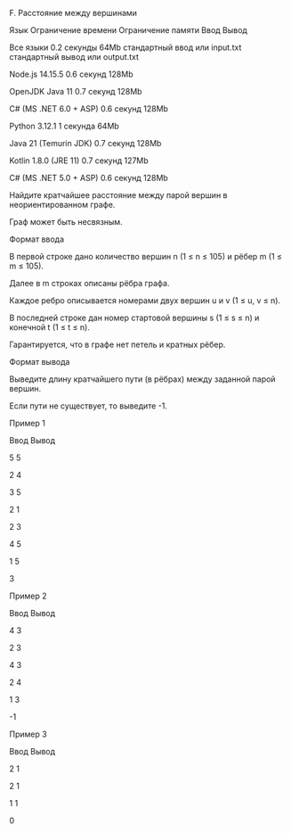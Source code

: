 F. Расстояние между вершинами

Язык	Ограничение времени	Ограничение памяти	Ввод	Вывод

Все языки	0.2 секунды	64Mb	стандартный ввод или input.txt	стандартный вывод или output.txt

Node.js 14.15.5	0.6 секунд	128Mb

OpenJDK Java 11	0.7 секунд	128Mb

C# (MS .NET 6.0 + ASP)	0.6 секунд	128Mb

Python 3.12.1	1 секунда	64Mb

Java 21 (Temurin JDK)	0.7 секунд	128Mb

Kotlin 1.8.0 (JRE 11)	0.7 секунд	127Mb

C# (MS .NET 5.0 + ASP)	0.6 секунд	128Mb

Найдите кратчайшее расстояние между парой вершин в неориентированном графе. 

Граф может быть несвязным.

Формат ввода

В первой строке дано количество вершин n (1 ≤ n ≤ 105) и рёбер m (1 ≤ m ≤ 105).

Далее в m строках описаны рёбра графа. 

Каждое ребро описывается номерами двух вершин u и v (1 ≤ u, v ≤ n).

В последней строке дан номер стартовой вершины s (1 ≤ s ≤ n) и конечной t (1 ≤ t ≤ n). 

Гарантируется, что в графе нет петель и кратных рёбер.

Формат вывода

Выведите длину кратчайшего пути (в рёбрах) между заданной парой вершин.

Если пути не существует, то выведите -1.

Пример 1

Ввод	Вывод

5 5

2 4

3 5

2 1

2 3

4 5

1 5

3

Пример 2

Ввод	Вывод

4 3

2 3

4 3

2 4

1 3

-1

Пример 3


Ввод	Вывод

2 1

2 1

1 1

0
